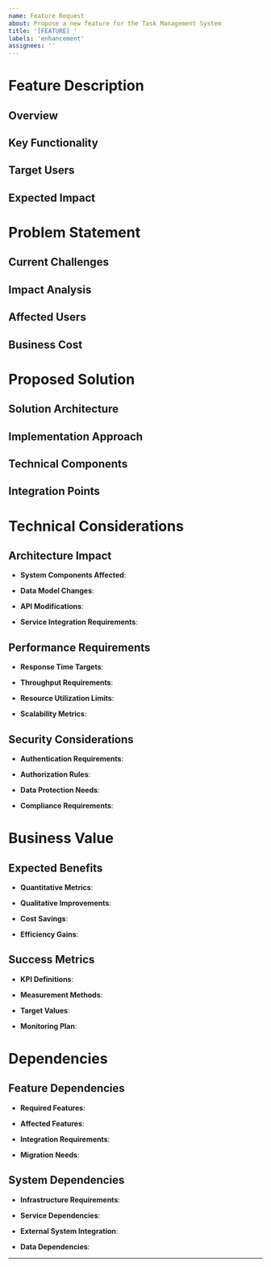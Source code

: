 ```yaml
---
name: Feature Request
about: Propose a new feature for the Task Management System
title: '[FEATURE] '
labels: 'enhancement'
assignees: ''
---
```


# Feature Description

## Overview
<!-- Provide a clear and concise description of the proposed feature -->

## Key Functionality
<!-- List the main functional aspects of the feature -->

## Target Users
<!-- Identify who will benefit from this feature -->

## Expected Impact
<!-- Describe the expected positive impact on users/system -->

# Problem Statement

## Current Challenges
<!-- Describe the problems/pain points this feature addresses -->

## Impact Analysis
<!-- Detail the negative impact of not having this feature -->

## Affected Users
<!-- List user roles/types affected by this problem -->

## Business Cost
<!-- Quantify current business impact (time/money/resources lost) -->

# Proposed Solution

## Solution Architecture
<!-- High-level technical architecture of the proposed solution -->

## Implementation Approach
<!-- Detail the proposed implementation strategy -->

## Technical Components
<!-- List the technical components that need to be developed/modified -->

## Integration Points
<!-- Identify integration requirements with existing systems -->

# Technical Considerations

## Architecture Impact
- **System Components Affected**:
  <!-- List affected components -->

- **Data Model Changes**:
  <!-- Describe required data model modifications -->

- **API Modifications**:
  <!-- Detail API changes/additions needed -->

- **Service Integration Requirements**:
  <!-- List service integration needs -->

## Performance Requirements
- **Response Time Targets**:
  <!-- Specify response time requirements -->

- **Throughput Requirements**:
  <!-- Define throughput expectations -->

- **Resource Utilization Limits**:
  <!-- Specify resource usage constraints -->

- **Scalability Metrics**:
  <!-- Define scalability requirements -->

## Security Considerations
- **Authentication Requirements**:
  <!-- List authentication needs -->

- **Authorization Rules**:
  <!-- Specify authorization requirements -->

- **Data Protection Needs**:
  <!-- Detail data protection requirements -->

- **Compliance Requirements**:
  <!-- List compliance considerations -->

# Business Value

## Expected Benefits
- **Quantitative Metrics**:
  <!-- List measurable benefits -->

- **Qualitative Improvements**:
  <!-- Describe qualitative benefits -->

- **Cost Savings**:
  <!-- Detail expected cost reductions -->

- **Efficiency Gains**:
  <!-- Specify efficiency improvements -->

## Success Metrics
- **KPI Definitions**:
  <!-- Define key performance indicators -->

- **Measurement Methods**:
  <!-- Describe how metrics will be measured -->

- **Target Values**:
  <!-- Specify target metric values -->

- **Monitoring Plan**:
  <!-- Detail how success will be monitored -->

# Dependencies

## Feature Dependencies
- **Required Features**:
  <!-- List features this depends on -->

- **Affected Features**:
  <!-- List features affected by this -->

- **Integration Requirements**:
  <!-- Detail integration needs -->

- **Migration Needs**:
  <!-- Specify migration requirements -->

## System Dependencies
- **Infrastructure Requirements**:
  <!-- List infrastructure needs -->

- **Service Dependencies**:
  <!-- Detail service dependencies -->

- **External System Integration**:
  <!-- Specify external system requirements -->

- **Data Dependencies**:
  <!-- List data dependencies -->

---
<!-- 
Validation Requirements:
1. Technical Considerations must include specific, measurable metrics
2. Architecture Impact must detail all affected components
3. Security Considerations must address auth & data protection
4. Success Metrics must define quantifiable criteria
5. Expected Benefits must include both quantitative & qualitative measures
-->